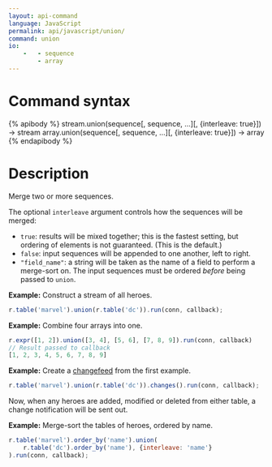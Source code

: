 ```yaml
---
layout: api-command
language: JavaScript
permalink: api/javascript/union/
command: union
io:
    -   - sequence
        - array
---
```


# Command syntax #

{% apibody %}
stream.union(sequence[, sequence, ...][, {interleave: true}]) &rarr; stream
array.union(sequence[, sequence, ...][, {interleave: true}]) &rarr; array
{% endapibody %}

# Description #

Merge two or more sequences.

The optional `interleave` argument controls how the sequences will be merged:

* `true`: results will be mixed together; this is the fastest setting, but ordering of elements is not guaranteed. (This is the default.)
* `false`: input sequences will be appended to one another, left to right.
* `"field_name"`: a string will be taken as the name of a field to perform a merge-sort on. The input sequences must be ordered _before_ being passed to `union`.

__Example:__ Construct a stream of all heroes.

```js
r.table('marvel').union(r.table('dc')).run(conn, callback);
```

__Example:__ Combine four arrays into one.

```js
r.expr([1, 2]).union([3, 4], [5, 6], [7, 8, 9]).run(conn, callback)
// Result passed to callback
[1, 2, 3, 4, 5, 6, 7, 8, 9]
```

__Example:__ Create a [changefeed][cf] from the first example.

```js
r.table('marvel').union(r.table('dc')).changes().run(conn, callback);
```

Now, when any heroes are added, modified or deleted from either table, a change notification will be sent out.

[cf]: /docs/changefeeds/javascript

__Example:__ Merge-sort the tables of heroes, ordered by name.

```js
r.table('marvel').order_by('name').union(
    r.table('dc').order_by('name'), {interleave: 'name'}
).run(conn, callback);
```
